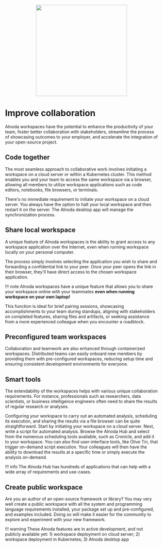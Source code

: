 <p align="center">
  <img src="../img/improve-collaboration.svg" alt="" width="300">
</p>

# Improve collaboration

Alnoda workspaces have the potential to enhance the productivity of your team, foster better collaboration with stakeholders, 
streamline the process of showcasing outcomes to your employer, and accelerate the integration of your open-source project.

## Code together 
The most seamless approach to collaborative work involves initiating a workspace on a cloud server or within a Kubernetes cluster. 
This method enables you and your team to access the same workspace via a browser, allowing all members to utilize workspace 
applications such as code editors, notebooks, file browsers, or terminals. 

There's no immediate requirement to initiate your workspace on a cloud server. You always have the option to halt your local 
workspace and then restart it on the server. The Alnoda desktop app will manage the synchronization process.

## Share local workspace

A unique feature of Alnoda workspaces is the ability to grant access to any workspace application over the Internet, 
even when running workspace locally on your personal computer.  

The process simply involves selecting the application 
you wish to share and forwarding a confidential link to your peer. Once your peer opens the link in their browser, 
they'll have direct access to the chosen workspace application.  

!!! note
    Alnoda workspaces have a unique feature that allows you to share your workspace online with your teammates __even when running workspace on your own laptop!__

This function is ideal for brief pairing sessions, showcasing accomplishments to your team during standups, 
aligning with stakeholders on completed features, sharing files and artifacts, or seeking assistance from a more experienced 
colleague when you encounter a roadblock.

## Preconfigured team workspaces
Collaboration and teamwork are also enhanced through containerized workspaces. Distributed teams can easily onboard new members 
by providing them with pre-configured workspaces, reducing setup time and ensuring consistent development environments for everyone.  

## Smart tools
The extendability of the workspaces helps with various unique collaboration requirements. For instance, professionals such as 
researchers, data scientists, or business intelligence engineers often need to share the results of regular research or analyses.

Configuring your workspace to carry out an automated analysis, scheduling its execution, and sharing the results via a file browser 
can be quite straightforward. Start by initiating your workspace on a cloud server. Next, write a script for automated analysis. 
Browse the Alnoda Hub and select from the numerous scheduling tools available, such as Cronicle, and add it to your workspace. 
You can also find user-interface tools, like Olive Tin, that trigger on-demand script execution. Your colleagues will then have 
the ability to download the results at a specific time or simply execute the analysis on-demand.

!!! info 
    The Alnoda Hub has hundreds of applications that can help with a wide array of requirements and use-cases.

## Create public workspace
Are you an author of an open-source framework or library? You may very well create a public workspace with all the system and programming language 
requirements installed, your package set up and pre-configured, and examples included. Doing so will make it easier for the community to explore and experiment with your new framework.

!!! warning
    These Alnoda features are in active development, and not publicly available yet: 1) workspace deployment on cloud server; 
    2) workspace deployment in Kubernetes; 3) Alnoda desktop app
